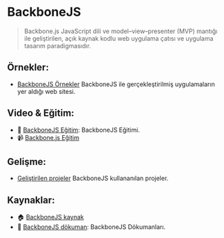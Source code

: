 # BackboneJS
> Backbone.js JavaScript dili ve model–view–presenter (MVP) mantığı ile geliştirilen, 
açık kaynak kodlu web uygulama çatısı ve uygulama tasarım paradigmasıdır.

## Örnekler:
- [BackboneJS Örnekler](http://backbonejs.org/#examples) BackboneJS ile gerçekleştirilmiş uygulamaların yer aldığı web sitesi.

## Video & Eğitim:
- :memo: [BackboneJS Eğitim](https://facebook.github.io/react/tutorial/tutorial.html): BackboneJS Eğitimi.
- :video_camera: <a href="https://youtu.be/4t0n5k0X7ow?list=PLTjRvDozrdlwn9IsHWEs9IQv3HQob4bH3" target="_blank">Backbone.js Eğitim</a>

## Gelişme:
- [Geliştirilen projeler](https://trends.builtwith.com/websitelist/Backbone.js?var=b) BackboneJS kullananılan projeler.


## Kaynaklar:
- :house:  [BackboneJS kaynak](https://github.com/jashkenas/backbone) 
- :memo: [BackboneJS dökuman](http://backbonejs.org/docs/backbone.html): BackboneJS Dökumanları.

